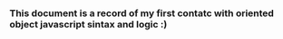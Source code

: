 ### This document is a record of my first contatc with oriented object javascript sintax and logic :)
